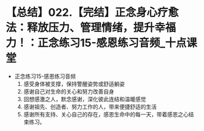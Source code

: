 # 【总结】022.【完结】正念身心疗愈法：释放压力、管理情绪，提升幸福力！：正念练习15-感恩练习音频_十点课堂

-   正念练习15-感恩练习音频
    1.  感受身体被支撑，保持警醒姿势或舒适躺姿
    2.  感谢自己对生命的关心和努力改善自身
    3.  回想感激之人，默念感谢，深化彼此连结和温暖感觉
    4.  感谢祖先、创造者、努力工作的人，带来便捷舒适的生活
    5.  感谢所有支持、关心自己的存在，感恩生命中的每一天，带着感恩之心结束练习。